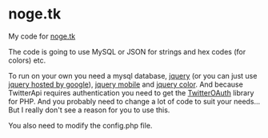 ﻿# noge.tk

My code for [noge.tk](http://noge.tk)

The code is going to use MySQL or JSON for strings and hex codes (for colors) etc.

To run on your own you need a mysql database, [jquery](https://jquery.com/) (or you can just use [jquery hosted by google](https://developers.google.com/speed/libraries/)), [jquery mobile](https://jquerymobile.com/) and [jquery color](https://github.com/jquery/jquery-color). And because TwitterApi requires authentication you need to get the [TwitterOAuth](https://twitteroauth.com/) library for PHP. And you probably need to change a lot of code to suit your needs... But I really don't see a reason for you to use this. 

You also need to modify the config.php file.

